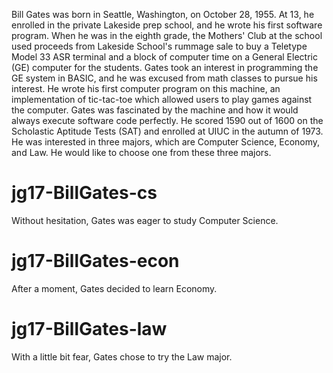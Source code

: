Bill Gates was born in Seattle, Washington, on October 28, 1955. At 13, he enrolled in the private Lakeside prep school, and he wrote his first software program. When he was in the eighth grade, the Mothers' Club at the school used proceeds from Lakeside School's rummage sale to buy a Teletype Model 33 ASR terminal and a block of computer time on a General Electric (GE) computer for the students. Gates took an interest in programming the GE system in BASIC, and he was excused from math classes to pursue his interest. He wrote his first computer program on this machine, an implementation of tic-tac-toe which allowed users to play games against the computer. Gates was fascinated by the machine and how it would always execute software code perfectly. He scored 1590 out of 1600 on the Scholastic Aptitude Tests (SAT) and enrolled at UIUC in the autumn of 1973. He was interested in three majors, which are Computer Science, Economy, and Law. He would like to choose one from these three majors.

# jg17-BillGates-cs
Without hesitation, Gates was eager to study Computer Science.

# jg17-BillGates-econ
After a moment, Gates decided to learn Economy.

# jg17-BillGates-law
With a little bit fear, Gates chose to try the Law major.